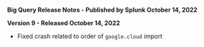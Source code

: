 **Big Query Release Notes - Published by Splunk October 14, 2022**


**Version 9 - Released October 14, 2022**

* Fixed crash related to order of `google.cloud` import
